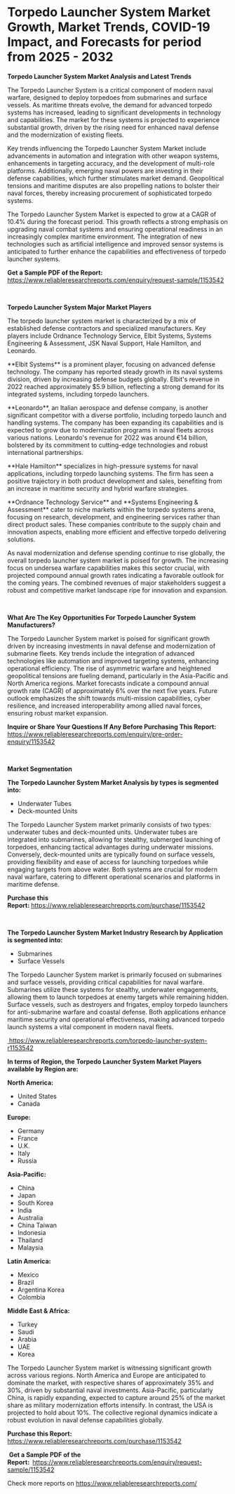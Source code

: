 <p><h1>Torpedo Launcher System Market Growth, Market Trends, COVID-19 Impact, and Forecasts for period from 2025 - 2032</h1></p><p><strong>Torpedo Launcher System Market Analysis and Latest Trends</strong></p>
<p><p>The Torpedo Launcher System is a critical component of modern naval warfare, designed to deploy torpedoes from submarines and surface vessels. As maritime threats evolve, the demand for advanced torpedo systems has increased, leading to significant developments in technology and capabilities. The market for these systems is projected to experience substantial growth, driven by the rising need for enhanced naval defense and the modernization of existing fleets.</p><p>Key trends influencing the Torpedo Launcher System Market include advancements in automation and integration with other weapon systems, enhancements in targeting accuracy, and the development of multi-role platforms. Additionally, emerging naval powers are investing in their defense capabilities, which further stimulates market demand. Geopolitical tensions and maritime disputes are also propelling nations to bolster their naval forces, thereby increasing procurement of sophisticated torpedo systems.</p><p>The Torpedo Launcher System Market is expected to grow at a CAGR of 10.4% during the forecast period. This growth reflects a strong emphasis on upgrading naval combat systems and ensuring operational readiness in an increasingly complex maritime environment. The integration of new technologies such as artificial intelligence and improved sensor systems is anticipated to further enhance the capabilities and effectiveness of torpedo launcher systems.</p></p>
<p><strong>Get a Sample PDF of the Report:&nbsp;</strong> <a href="https://www.reliableresearchreports.com/enquiry/request-sample/1153542?utm_campaign=2098&utm_medium=2&utm_source=Github&utm_content=ia&utm_term=12042025&utm_id=torpedo-launcher-system">https://www.reliableresearchreports.com/enquiry/request-sample/1153542</a></p>
<p>&nbsp;</p>
<p><strong>Torpedo Launcher System Major Market Players</strong></p>
<p><p>The torpedo launcher system market is characterized by a mix of established defense contractors and specialized manufacturers. Key players include Ordnance Technology Service, Elbit Systems, Systems Engineering & Assessment, JSK Naval Support, Hale Hamilton, and Leonardo.</p><p>**Elbit Systems** is a prominent player, focusing on advanced defense technology. The company has reported steady growth in its naval systems division, driven by increasing defense budgets globally. Elbit's revenue in 2022 reached approximately $5.9 billion, reflecting a strong demand for its integrated systems, including torpedo launchers.</p><p>**Leonardo**, an Italian aerospace and defense company, is another significant competitor with a diverse portfolio, including torpedo launch and handling systems. The company has been expanding its capabilities and is expected to grow due to modernization programs in naval fleets across various nations. Leonardo's revenue for 2022 was around €14 billion, bolstered by its commitment to cutting-edge technologies and robust international partnerships.</p><p>**Hale Hamilton** specializes in high-pressure systems for naval applications, including torpedo launching systems. The firm has seen a positive trajectory in both product development and sales, benefiting from an increase in maritime security and hybrid warfare strategies.</p><p>**Ordnance Technology Service** and **Systems Engineering & Assessment** cater to niche markets within the torpedo systems arena, focusing on research, development, and engineering services rather than direct product sales. These companies contribute to the supply chain and innovation aspects, enabling more efficient and effective torpedo delivering solutions.</p><p>As naval modernization and defense spending continue to rise globally, the overall torpedo launcher system market is poised for growth. The increasing focus on undersea warfare capabilities makes this sector crucial, with projected compound annual growth rates indicating a favorable outlook for the coming years. The combined revenues of major stakeholders suggest a robust and competitive market landscape ripe for innovation and expansion.</p></p>
<p>&nbsp;</p>
<p><strong>What Are The Key Opportunities For Torpedo Launcher System Manufacturers?</strong></p>
<p><p>The Torpedo Launcher System market is poised for significant growth driven by increasing investments in naval defense and modernization of submarine fleets. Key trends include the integration of advanced technologies like automation and improved targeting systems, enhancing operational efficiency. The rise of asymmetric warfare and heightened geopolitical tensions are fueling demand, particularly in the Asia-Pacific and North America regions. Market forecasts indicate a compound annual growth rate (CAGR) of approximately 6% over the next five years. Future outlook emphasizes the shift towards multi-mission capabilities, cyber resilience, and increased interoperability among allied naval forces, ensuring robust market expansion.</p></p>
<p><strong>Inquire or Share Your Questions If Any Before Purchasing This Report:</strong> <a href="https://www.reliableresearchreports.com/enquiry/pre-order-enquiry/1153542?utm_campaign=2098&utm_medium=2&utm_source=Github&utm_content=ia&utm_term=12042025&utm_id=torpedo-launcher-system">https://www.reliableresearchreports.com/enquiry/pre-order-enquiry/1153542</a></p>
<p>&nbsp;</p>
<p><strong>Market Segmentation</strong></p>
<p><strong>The Torpedo Launcher System Market Analysis by types is segmented into:</strong></p>
<p><ul><li>Underwater Tubes</li><li>Deck-mounted Units</li></ul></p>
<p><p>The Torpedo Launcher System market primarily consists of two types: underwater tubes and deck-mounted units. Underwater tubes are integrated into submarines, allowing for stealthy, submerged launching of torpedoes, enhancing tactical advantages during underwater missions. Conversely, deck-mounted units are typically found on surface vessels, providing flexibility and ease of access for launching torpedoes while engaging targets from above water. Both systems are crucial for modern naval warfare, catering to different operational scenarios and platforms in maritime defense.</p></p>
<p><strong>Purchase this Report:&nbsp;</strong><a href="https://www.reliableresearchreports.com/purchase/1153542?utm_campaign=2098&utm_medium=2&utm_source=Github&utm_content=ia&utm_term=12042025&utm_id=torpedo-launcher-system">https://www.reliableresearchreports.com/purchase/1153542</a></p>
<p>&nbsp;</p>
<p><strong>The Torpedo Launcher System Market Industry Research by Application is segmented into:</strong></p>
<p><ul><li>Submarines</li><li>Surface Vessels</li></ul></p>
<p><p>The Torpedo Launcher System market is primarily focused on submarines and surface vessels, providing critical capabilities for naval warfare. Submarines utilize these systems for stealthy, underwater engagements, allowing them to launch torpedoes at enemy targets while remaining hidden. Surface vessels, such as destroyers and frigates, employ torpedo launchers for anti-submarine warfare and coastal defense. Both applications enhance maritime security and operational effectiveness, making advanced torpedo launch systems a vital component in modern naval fleets.</p></p>
<p><a href="https://www.reliableresearchreports.com/torpedo-launcher-system-r1153542?utm_campaign=2098&utm_medium=2&utm_source=Github&utm_content=ia&utm_term=12042025&utm_id=torpedo-launcher-system">&nbsp;https://www.reliableresearchreports.com/torpedo-launcher-system-r1153542</a></p>
<p><strong>In terms of Region, the Torpedo Launcher System Market Players available by Region are:</strong></p>
<p>
    <p> <strong> North America: </strong>
        <ul>
            <li>United States</li>
            <li>Canada</li>
        </ul>
        </p> 
    <p> <strong> Europe: </strong>
        <ul>
            <li>Germany</li>
            <li>France</li>
            <li>U.K.</li>
            <li>Italy</li>
            <li>Russia</li>
        </ul>
        </p> 
    <p> <strong> Asia-Pacific: </strong>
        <ul>
            <li>China</li>
            <li>Japan</li>
            <li>South Korea</li>
            <li>India</li>
            <li>Australia</li>
            <li>China Taiwan</li>
            <li>Indonesia</li>
            <li>Thailand</li>
            <li>Malaysia</li>
        </ul>
        </p> 
    <p> <strong> Latin America: </strong>
        <ul>
            <li>Mexico</li>
            <li>Brazil</li>
            <li>Argentina Korea</li>
            <li>Colombia</li>
        </ul>
        </p> 
    <p> <strong> Middle East & Africa: </strong>
        <ul>
            <li>Turkey</li>
            <li>Saudi</li>
            <li>Arabia</li>
            <li>UAE</li>
            <li>Korea</li>
        </ul>
    </p>
    </p>
<p><p>The Torpedo Launcher System market is witnessing significant growth across various regions. North America and Europe are anticipated to dominate the market, with respective shares of approximately 35% and 30%, driven by substantial naval investments. Asia-Pacific, particularly China, is rapidly expanding, expected to capture around 25% of the market share as military modernization efforts intensify. In contrast, the USA is projected to hold about 10%. The collective regional dynamics indicate a robust evolution in naval defense capabilities globally.</p></p>
<p><strong>Purchase this Report: </strong><a href="https://www.reliableresearchreports.com/purchase/1153542?utm_campaign=2098&utm_medium=2&utm_source=Github&utm_content=ia&utm_term=12042025&utm_id=torpedo-launcher-system">https://www.reliableresearchreports.com/purchase/1153542</a></p>
<p>&nbsp;<strong>Get a Sample PDF of the Report:&nbsp;&nbsp;</strong><a href="https://www.reliableresearchreports.com/enquiry/request-sample/1153542?utm_campaign=2098&utm_medium=2&utm_source=Github&utm_content=ia&utm_term=12042025&utm_id=torpedo-launcher-system">https://www.reliableresearchreports.com/enquiry/request-sample/1153542</a></p>
<p><strong></strong></p>
<p>Check more reports on <a href="https://www.reliableresearchreports.com/?utm_campaign=2098&utm_medium=2&utm_source=Github&utm_content=ia&utm_term=12042025&utm_id=torpedo-launcher-system">https://www.reliableresearchreports.com/</a></p>